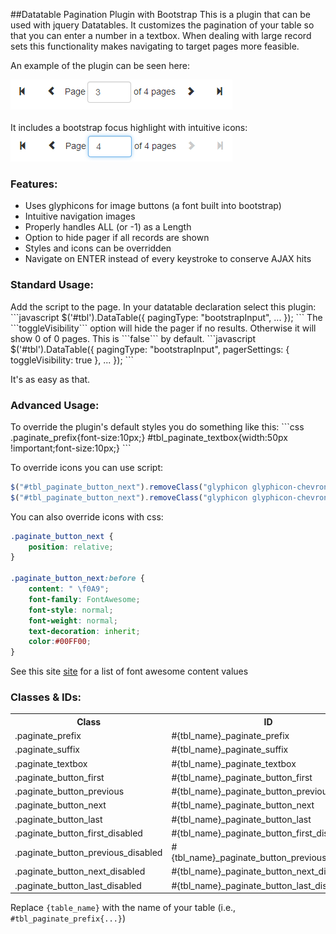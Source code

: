 ##Datatable Pagination Plugin with Bootstrap
This is a plugin that can be used with jquery Datatables.  It customizes the pagination of your table so that you can enter a number in a textbox.  When dealing with large record sets this functionality makes navigating to target pages more feasible.

An example of the plugin can be seen here:
<div><img src="/resources/screenshotA.png" alt="Screenshot" /></div>

<br />
It includes a bootstrap focus highlight with intuitive icons:
<br />
<div><img src="/resources/screenshotB.png" alt="Screenshot" /></div>

<h3>Features:</h3>
<ul>
<li>Uses glyphicons for image buttons (a font built into bootstrap)</li>
<li>Intuitive navigation images</li>
<li>Properly handles  ALL (or -1) as a Length</li>
<li>Option to hide pager if all records are shown</li>
<li>Styles and icons can be overridden</li>
<li>Navigate on ENTER instead of every keystroke to conserve AJAX hits</li>
</ul>

<h3>Standard Usage:</h3>
Add the script to the page.  In your datatable declaration select this plugin:
```javascript
$('#tbl').DataTable({
	pagingType: "bootstrapInput",
	...
});
```
The ```toggleVisibility``` option will hide the pager if no results.  Otherwise it will show 0 of 0 pages.  This is ```false``` by default.
```javascript
$('#tbl').DataTable({
	pagingType: "bootstrapInput",
	pagerSettings: {
	   toggleVisibility: true
	},
	...
});
```

It's as easy as that.

<h3>Advanced Usage:</h3>
To override the plugin's default styles you do something like this:
```css
.paginate_prefix{font-size:10px;}
 #tbl_paginate_textbox{width:50px !important;font-size:10px;}
```

To override icons you can use script:
```javascript
$("#tbl_paginate_button_next").removeClass("glyphicon glyphicon-chevron-right").addClass("glyphicon glyphicon-arrow-right");
$("#tbl_paginate_button_next").removeClass("glyphicon glyphicon-chevron-right").addClass("fa fa-arrow-right");  //font-awesome
```

You can also override icons with css:

```css
.paginate_button_next {
	position: relative;
}

.paginate_button_next:before {
	content: " \f0A9";
	font-family: FontAwesome;
	font-style: normal;
	font-weight: normal;
	text-decoration: inherit;
	color:#00FF00;
}
```
See this site <a href="http://astronautweb.co/snippet/font-awesome/">site</a> for a list of font awesome content values


<h3>Classes & IDs:</h3>
<table>
<tr>
<th>Class</th>
<th>ID</th>
</tr>
<tr>
<td>.paginate_prefix</td>
<td>#{tbl_name}_paginate_prefix</td>
</tr>
<tr>
<td>.paginate_suffix</td>
<td>#{tbl_name}_paginate_suffix</td>
</tr>
<tr>
<td>.paginate_textbox</td>
<td>#{tbl_name}_paginate_textbox</td>
</tr>
<tr>
<td>.paginate_button_first</td>
<td>#{tbl_name}_paginate_button_first</td>
</tr>
<tr>
<td>.paginate_button_previous</td>
<td>#{tbl_name}_paginate_button_previous</td>
</tr>
<tr>
<td>.paginate_button_next</td>
<td>#{tbl_name}_paginate_button_next</td>
</tr>
<tr>
<td>.paginate_button_last</td>
<td>#{tbl_name}_paginate_button_last</td>
</tr>
<tr>
<td>.paginate_button_first_disabled</td>
<td>#{tbl_name}_paginate_button_first_disabled</td>
</tr>
<tr>
<td>.paginate_button_previous_disabled</td>
<td>#{tbl_name}_paginate_button_previous_disabled</td>
</tr>
<tr>
<td>.paginate_button_next_disabled</td>
<td>#{tbl_name}_paginate_button_next_disabled</td>
</tr>
<tr>
<td>.paginate_button_last_disabled</td>
<td>#{tbl_name}_paginate_button_last_disabled</td>
</tr>
</table>

Replace ```{table_name}``` with the name of your table (i.e., ```#tbl_paginate_prefix{...}```)